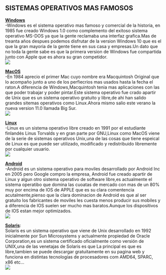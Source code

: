 ## __SISTEMAS OPERATIVOS MAS FAMOSOS__  

[**Windows**](https://es.wikipedia.org/wiki/Microsoft_Windows)  
-Windows es el sistema operativo mas famoso y comercial de la historia, en 1985 fue creado Windows 1.0 como complemento del exitoso sistema operativo MS-DOS ya que la gente reclamaba una interfaz grafica.Mas de treanta años despues podemos disfrutar de la version Windows 10 que es el que la gran mayoria de la gente tiene en sus casa y empresas.Un dato que no toda la gente sabe es que la primera version de Windows fue compartida junto con Apple que es ahora su gran competidor.    
![](https://upload.wikimedia.org/wikipedia/commons/thumb/8/8d/Windows_darkblue_2012.svg/245px-Windows_darkblue_2012.svg.png)  

[**MacOS**](https://www.k-tuin.com/blog/historia-visual-macos)  
-En 1984 aprecio el primer Mac cuyo nombre era Macquintosh Original que lo acompaño junto a uno de los perfiecrios mas usados hasta la fecha el raton.A diferencia de Windows,Macquintosh tenia mas aplicaciones con las que poder trabajar y poder pintar.Este sistema operativo fue crado apartir de Unix que es un sistema operativo gratuito y libre,de ahi han salido grandes sitemas operativos como Linux.Ahora mismo salio este verano la nueva version 11.0 llamada Big Sur.  
![](https://upload.wikimedia.org/wikipedia/commons/thumb/7/71/Finder_icon_macOS_Yosemite.png/120px-Finder_icon_macOS_Yosemite.png)  

[**Linux**](https://es.wikipedia.org/wiki/GNU/Linux)   
-Linux es un sistema operativo libre creado en 1991 por el estudiante finlandés Linus Torvalds y en gran parte por GNU,Linux como MacOS viene de la serie de sistemas operativos Unix,una de las cosas que tiene espeical de Linux es que puede ser utilizado, modificado y redistribuido libremente por cualquier usuario.  
![](https://cdn.icon-icons.com/icons2/1159/PNG/256/linux_81610.png)  

[**Android**](https://es.wikipedia.org/wiki/Android)    
-Android es un sistema operativo para moviles desarrollado por Android Inc en 2005 pero Google compro la empresa, Android fue creado apartir de Linux y algun otro sistema operativo de software libre,es actualmente el sistema operatibo que domina las cuoatas de mercado con mas de un 80% muy por encima de IOS de APPLE que es su clara comentencia acutalmente,pienso que la clara dominacion de Android es que al ser gratuito los fabricantes de moviles les cuesta menos producir sus mobiles y a diferencia de IOS suelen ser mucho mas baratos.Aunque los dispositivos de IOS estan mejor optimizados.  
![](https://cdn.icon-icons.com/icons2/195/PNG/256/OS_Android_23487.png)  

[**Solaris**](https://es.wikipedia.org/wiki/Solaris_(sistema_operativo)):  
Solaris es un sistema operativo que viene de Unix desarrollado en 1992 inicialmente por Sun Microsystems y actualmente propiedad de Oracle Corporation,es un sistema certificado oficialmente como versión de UNIX,una de las venetajas de Solaris es que La principal es que es libre,tambien se puede descargar gratuitamente en su pagina web y funciona en  distintas tecnologías de procesadores com AMD64, SPARC, x86 etc...  
![](https://alternative.me/media/256/oracle-solaris-icon-xza960tzgqcuv58i-c.png)
